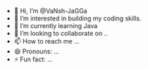- 👋 Hi, I’m @VaNsh-JaGGa
- 👀 I’m interested in building my coding skills.
- 🌱 I’m currently learning Java
- 💞️ I’m looking to collaborate on ..
- 📫 How to reach me ...
- 😄 Pronouns: ...
- ⚡ Fun fact: ...

<!---
VaNsh-JaGGa/VaNsh-JaGGa is a ✨ special ✨ repository because its `README.md` (this file) appears on your GitHub profile.
You can click the Preview link to take a look at your changes.
--->
